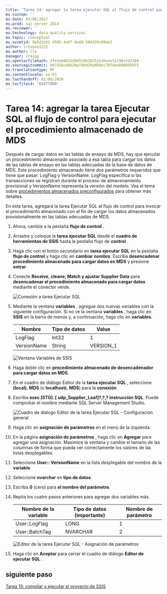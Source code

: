 ```yaml
---
title: 'Tarea 14: agregar la tarea ejecutar SQL al flujo de control para ejecutar el procedimiento almacenado para MDS | Microsoft Docs'
ms.custom: ''
ms.date: 03/06/2017
ms.prod: sql-server-2014
ms.reviewer: ''
ms.technology: data-quality-services
ms.topic: conceptual
ms.assetid: 9a5d1b52-d505-4e6f-8a89-569329c094e2
author: lrtoyou1223
ms.author: lle
manager: craigg
ms.openlocfilehash: 3fe1eb6032d9d550b36252e16eee51c98c5d2384
ms.sourcegitcommit: b87d36c46b39af8b929ad94ec707dee8800950f5
ms.translationtype: MT
ms.contentlocale: es-ES
ms.lasthandoff: 02/08/2020
ms.locfileid: "65477099"
---
```

# <a name="task-14-adding-execute-sql-task-to-control-flow-to-run-the-stored-procedure-for-mds"></a>Tarea 14: agregar la tarea Ejecutar SQL al flujo de control para ejecutar el procedimiento almacenado de MDS
  Después de cargar datos en las tablas de ensayo de MDS, hay que ejecutar un procedimiento almacenado asociado a esa tabla para cargar los datos de las tablas de ensayo en las tablas adecuadas de la base de datos de MDS. Este procedimiento almacenado tiene dos parámetros requeridos que tiene que pasar: LogFlag y VersionName. LogFlag especifica si las transacciones se registran durante el proceso de almacenamiento provisional y VersionName representa la versión del modelo. Vea el tema sobre [procedimientos almacenados preconfigurados](https://msdn.microsoft.com/library/hh231028.aspx) para obtener más detalles.  
  
 En esta tarea, agregará la tarea Ejecutar SQL al flujo de control para invocar el procedimiento almacenado con el fin de cargar los datos almacenados provisionalmente en las tablas adecuadas de MDS.  
  
1.  Ahora, cambie a la pestaña **flujo de control** .  
  
2.  Arrastre y coloque la **tarea ejecutar SQL** desde el **cuadro de herramientas de SSIS** hasta la pestaña flujo de **control** .  
  
3.  Haga clic con el botón secundario en **tarea ejecutar SQL** en la pestaña **flujo de control** y haga clic en **cambiar nombre**. Escriba **desencadenar procedimiento almacenado para cargar datos en MDS** y presione **entrar**.  
  
4.  Conecte **Receive, cleane, Match y ajustar Supplier Data** para **desencadenar el procedimiento almacenado para cargar datos** mediante el conector verde.  
  
     ![Conexión a tarea Ejecutar SQL](../../2014/tutorials/media/et-addingesqltasktocftorunthespformds-01.jpg "Conexión a tarea Ejecutar SQL")  
  
5.  Mediante la ventana **variables** , agregue dos nuevas variables con la siguiente configuración. Si no ve la ventana **variables** , haga clic en **SSIS** en la barra de menús y, a continuación, haga clic en **variables**.  
  
    |Nombre|Tipo de datos|Value|  
    |----------|---------------|-----------|  
    |LogFlag|Int32|1|  
    |VersionName|String|VERSION_1|  
  
     ![Ventana Variables de SSIS](../../2014/tutorials/media/et-addingesqltasktocftorunthespformds-02.jpg "Ventana Variables de SSIS")  
  
6.  Haga doble clic en **procedimiento almacenado de desencadenador para cargar datos en MDS**.  
  
7.  En el cuadro de diálogo Editor de la **tarea ejecutar SQL** , seleccione **(local). MDS** (o **localhost). MDS**) para la **conexión**.  
  
8.  Escriba **exec [STG]. [ udp_Supplier_Leaf]?,?,?** **instrucción SQL**. Puede comprobar el nombre mediante SQL Server Management Studio.  
  
     ![Cuadro de diálogo Editor de la tarea Ejecutar SQL - Configuración general](../../2014/tutorials/media/et-addingesqltasktocftorunthespformds-03.jpg "Cuadro de diálogo Editor de la tarea Ejecutar SQL - Configuración general")  
  
9. Haga clic en **asignación de parámetros** en el menú de la izquierda.  
  
10. En la página **asignación de parámetros** , haga clic en **Agregar** para agregar una asignación. Maximice la ventana y cambie el tamaño de las columnas de forma que pueda ver correctamente los valores de las listas desplegables.  
  
11. Seleccione **User:: VersionName** en la lista desplegable del nombre de la **variable**.  
  
12. Seleccione **nvarchar** en **tipo de datos**.  
  
13. Escriba **0** (cero) para **el nombre del parámetro**.  
  
14. Repita los cuatro pasos anteriores para agregar dos variables más.  
  
    |Nombre de la variable|Tipo de datos (importante)|Nombre de parámetro|  
    |-------------------|-----------------------------|--------------------|  
    |User::LogFlag|LONG|1|  
    |User::BatchTag|NVARCHAR|2|  
  
     ![Editor de la tarea Ejecutar SQL - Asignación de parámetros](../../2014/tutorials/media/et-addingesqltasktocftorunthespformds-04.jpg "Editor de la tarea Ejecutar SQL - Asignación de parámetros")  
  
15. Haga clic en **Aceptar** para cerrar el cuadro de diálogo **Editor de ejecutar SQL** .  
  
## <a name="next-step"></a>siguiente paso  
 [Tarea 15: compilar y ejecutar el proyecto de SSIS](../../2014/tutorials/task-15-building-and-running-the-ssis-project.md)  
  
  
